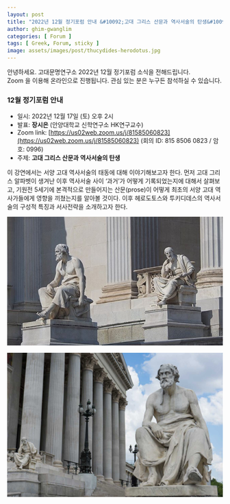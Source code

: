 ```yaml
---
layout: post
title: "2022년 12월 정기포럼 안내 &#10092;고대 그리스 산문과 역사서술의 탄생&#10093;"
author: ghim-gwanglim
categories: [ Forum ]
tags: [ Greek, Forum, sticky ]
image: assets/images/post/thucydides-herodotus.jpg
---
```


안녕하세요. 고대문명연구소 2022년 12월 정기포럼 소식을 전해드립니다.<br> 
Zoom 을 이용해 온라인으로 진행됩니다. 관심 있는 분은 누구든 참석하실 수 있습니다. 

### 12월 정기포럼 안내
- 일시: 2022년 12월 17일 (토) 오후 2시
- 발표: __장시은__ (안양대학교 신학연구소 HK연구교수)
- Zoom link: [https://us02web.zoom.us/j/81585060823](https://us02web.zoom.us/j/81585060823)
  (회의 ID: 815 8506 0823 / 암호: 0996)
- 주제: __고대 그리스 산문과 역사서술의 탄생__

이 강연에서는 서양 고대 역사서술의 태동에 대해 이야기해보고자 한다. 먼저 고대 그리스 알파벳이 생겨난 이후 역사서술 사이 ‘과거’가 어떻게 기록되었는지에 대해서 살펴보고, 기원전 5세기에 본격적으로 만들어지는 산문(prose)이 어떻게 최초의 서양 고대 역사가들에게 영향을 끼쳤는지를 알아볼 것이다. 이후 헤로도토스와 투키디데스의 역사서술의 구성적 특징과 서사전략을 소개하고자 한다. 

![](/assets/images/post/thucydides-herodotus2.jpg)

![](/assets/images/post/thucydides-herodotus3.jpg)
